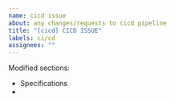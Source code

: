 ```yaml
---
name: cicd issue
about: any changes/requests to cicd pipeline
title: "[cicd] CICD ISSUE"
labels: ci/cd
assignees: ""
---
```


Modified sections:

- Specifications
-
